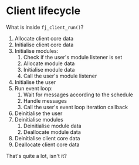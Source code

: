 # Client lifecycle

What is inside `fj_client_run()`?

1. Allocate client core data
2. Initialise client core data
3. Initialise modules:
    1. Check if the user's module listener is set
    2. Allocate module data
    3. Initialise module data
    4. Call the user's module listener
4. Initialise the user
5. Run event loop:
   1. Wait for messages according to the schedule
   2. Handle messages
   3. Call the user's event loop iteration callback
6. Deinitialise the user
7. Deinitialise modules
   1. Deinitialise module data
   2. Deallocate module data
8. Deinitialise client core data
9. Deallocate client core data

That's quite a lot, isn't it?
